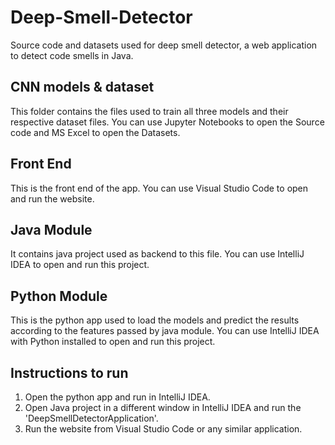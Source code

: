 # Deep-Smell-Detector
Source code and datasets used for deep smell detector,  a web application to detect code smells in Java.

## CNN models & dataset
This folder contains the files used to train all three models and their respective dataset files.
You can use Jupyter Notebooks to open the Source code and MS Excel to open the Datasets.

## Front End
This is the front end of the app. 
You can use Visual Studio Code to open and run the website.

## Java Module
It contains java project used as backend to this file.
You can use IntelliJ IDEA to open and run this project.

## Python Module
This is the python app used to load the models and predict the results according to the features passed by java module.
You can use IntelliJ IDEA with Python installed to open and run this project.

## Instructions to run
1. Open the python app and run in IntelliJ IDEA.
2. Open Java project in a different window in IntelliJ IDEA and run the 'DeepSmellDetectorApplication'.
3. Run the website from Visual Studio Code or any similar application.

